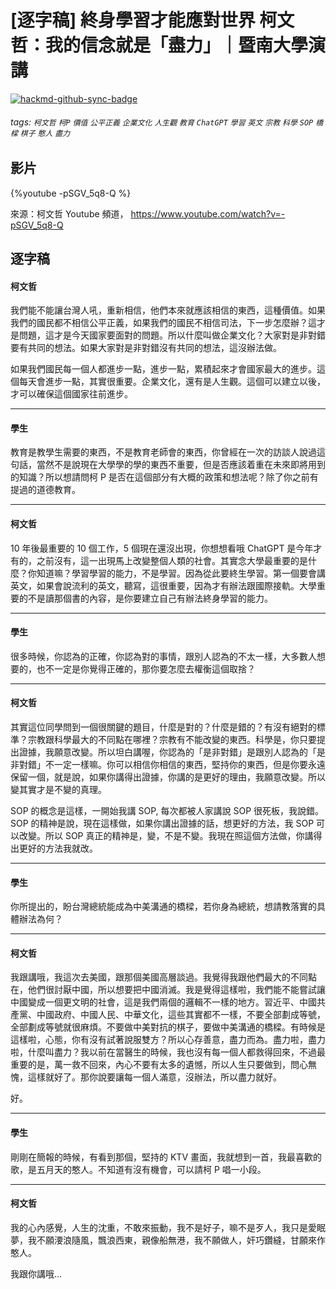 # [逐字稿] 終身學習才能應對世界 柯文哲：我的信念就是「盡力」｜暨南大學演講

[![hackmd-github-sync-badge](https://hackmd.io/hGnWYfW8SZC1abF8zNAzKQ/badge)](https://hackmd.io/hGnWYfW8SZC1abF8zNAzKQ)


###### tags: `柯文哲` `柯P` `價值` `公平正義` `企業文化` `人生觀` `教育` `ChatGPT` `學習` `英文` `宗教` `科學` `SOP` `橋樑` `棋子` `憨人` `盡力`

## 影片

{%youtube -pSGV_5q8-Q %}

來源：柯文哲 Youtube 頻道， https://www.youtube.com/watch?v=-pSGV_5q8-Q


## 逐字稿

#### 柯文哲

我們能不能讓台灣人吼，重新相信，他們本來就應該相信的東西，這種價值。如果我們的國民都不相信公平正義，如果我們的國民不相信司法，下一步怎麼辦？這才是問題，這才是今天國家要面對的問題。所以什麼叫做企業文化？大家對是非對錯要有共同的想法。如果大家對是非對錯沒有共同的想法，這沒辦法做。

如果我們國民每一個人都進步一點，進步一點，累積起來才會國家最大的進步。這個每天會進步一點，其實很重要。企業文化，還有是人生觀。這個可以建立以後，才可以確保這個國家往前進步。

---

#### 學生

教育是教學生需要的東西，不是教育老師會的東西，你曾經在一次的訪談人說過這句話，當然不是說現在大學學的學的東西不重要，但是否應該着重在未來即將用到的知識？所以想請問柯 P 是否在這個部分有大概的政策和想法呢？除了你之前有提過的道德教育。

---

#### 柯文哲

10 年後最重要的 10 個工作，5 個現在還沒出現，你想想看哦 ChatGPT 是今年才有的，之前沒有，這一出現馬上改變整個人類的社會。其實念大學最重要的是什麼？你知道嘛？學習學習的能力，不是學習。因為從此要終生學習。第一個要會講英文，如果會說流利的英文，聽寫，這很重要，因為才有辦法跟國際接軌。大學重要的不是讀那個書的內容，是你要建立自己有辦法終身學習的能力。

---

#### 學生

很多時候，你認為的正確，你認為對的事情，跟別人認為的不太一樣，大多數人想要的，也不一定是你覺得正確的，那你要怎麼去權衡這個取捨？

---

#### 柯文哲

其實這位同學問到一個很關鍵的題目，什麼是對的？什麼是錯的？有沒有絕對的標準？宗教跟科學最大的不同點在哪裡？宗教有不能改變的東西。科學是，你只要提出證據，我願意改變。所以坦白講喔，你認為的「是非對錯」是跟別人認為的「是非對錯」不一定一樣嘛。你可以相信你相信的東西，堅持你的東西，但是你要永遠保留一個，就是說，如果你講得出證據，你講的是更好的理由，我願意改變。所以變其實才是不變的真理。

SOP 的概念是這樣，一開始我講 SOP, 每次都被人家講說 SOP 很死板，我說錯。 SOP 的精神是說，現在這樣做，如果你講出證據的話，想更好的方法，我 SOP 可以改變。所以 SOP 真正的精神是，變，不是不變。我現在照這個方法做，你講得出更好的方法我就改。

---

#### 學生

你所提出的，盼台灣總統能成為中美溝通的橋樑，若你身為總統，想請教落實的具體辦法為何？

---

#### 柯文哲

我跟講哦，我這次去美國，跟那個美國高層談過。我覺得我跟他們最大的不同點在，他們很討厭中國，所以想要把中國消滅。我是覺得這樣啦，我們能不能嘗試讓中國變成一個更文明的社會，這是我們兩個的邏輯不一樣的地方。習近平、中國共產黨、中國政府、中國人民、中華文化，這些其實都不一樣，不要全部劃成等號，全部劃成等號就很麻煩。不要做中美對抗的棋子，要做中美溝通的橋樑。有時候是這樣啦，心態，你有沒有試著說服雙方？所以心存善意，盡力而為。盡力啦，盡力啦，什麼叫盡力？我以前在當醫生的時候，我也沒有每一個人都救得回來，不過最重要的是，萬一救不回來，內心不要有太多的遺憾，所以人生只要做到，問心無愧，這樣就好了。那你說要讓每一個人滿意，沒辦法，所以盡力就好。
 
好。

---

#### 學生

剛剛在簡報的時候，有看到那個，堅持的 KTV 畫面，我就想到一首，我最喜歡的歌，是五月天的憨人。不知道有沒有機會，可以請柯 P 唱一小段。

---

#### 柯文哲

我的心內感覺，人生的沈重，不敢來振動，我不是好子，嘛不是歹人，我只是愛眠夢，我不願㴗浪隨風，飄浪西東，親像船無港，我不願做人，奸巧鑽縫，甘願來作憨人。

我跟你講哦...

